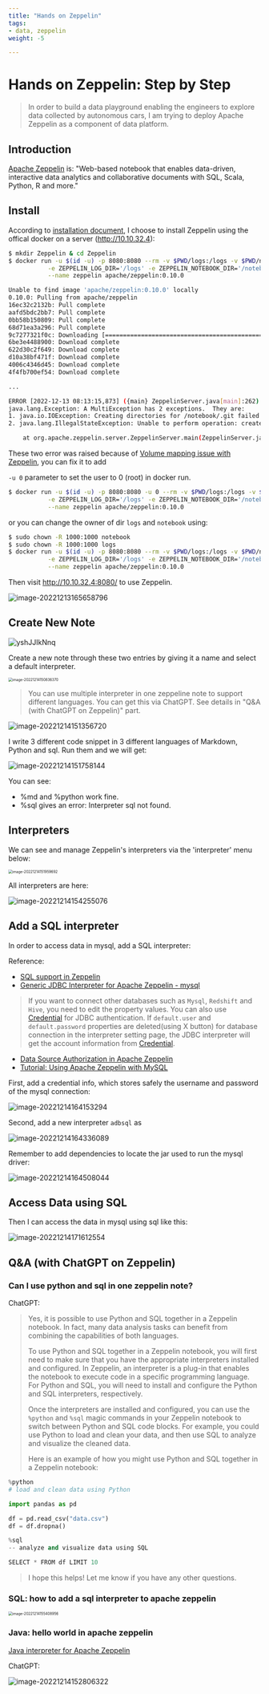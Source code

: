 ```yaml
---
title: "Hands on Zeppelin"
tags:
- data, zeppelin
weight: -5

---
```




# Hands on Zeppelin: Step by Step

> In order to build a data playground enabling the engineers to explore data collected by autonomous cars, I am trying to deploy Apache Zeppelin as a component of data platform.

## Introduction

[Apache Zeppelin](https://zeppelin.apache.org/) is: "Web-based notebook that enables data-driven,
interactive data analytics and collaborative documents with SQL, Scala, Python, R and more."



## Install

According to [installation document](https://zeppelin.apache.org/docs/0.10.0/quickstart/install.html), I choose to install Zeppelin using the offical docker on a server (http://10.10.32.4):

```sh
$ mkdir Zeppelin & cd Zeppelin
$ docker run -u $(id -u) -p 8080:8080 --rm -v $PWD/logs:/logs -v $PWD/notebook:/notebook \
           -e ZEPPELIN_LOG_DIR='/logs' -e ZEPPELIN_NOTEBOOK_DIR='/notebook' \
           --name zeppelin apache/zeppelin:0.10.0

Unable to find image 'apache/zeppelin:0.10.0' locally
0.10.0: Pulling from apache/zeppelin
16ec32c2132b: Pull complete
aafd5bdc2bb7: Pull complete
0bb58b150809: Pull complete
68d71ea3a296: Pull complete
9c7277321f0c: Downloading [=============================================>     ]   2.59GB/2.816GB
6be3e4488900: Download complete
622d30c2f649: Download complete
d10a38bf471f: Download complete
4006c4346d45: Download complete
4f4fb700ef54: Download complete

...

ERROR [2022-12-13 08:13:15,873] ({main} ZeppelinServer.java[main]:262) - Error while running jettyServer
java.lang.Exception: A MultiException has 2 exceptions.  They are:
1. java.io.IOException: Creating directories for /notebook/.git failed
2. java.lang.IllegalStateException: Unable to perform operation: create on org.apache.zeppelin.notebook.repo.NotebookRepoSync

	at org.apache.zeppelin.server.ZeppelinServer.main(ZeppelinServer.java:256)

```



These two error was raised because of [Volume mapping issue with Zeppelin](https://forums.docker.com/t/volume-mapping-issue-with-zeppelin/121917), you can fix it to add

`-u 0` parameter to set the user to 0 (root) in docker run.

```sh
$ docker run -u $(id -u) -p 8080:8080 -u 0 --rm -v $PWD/logs:/logs -v $PWD/notebook:/notebook \
           -e ZEPPELIN_LOG_DIR='/logs' -e ZEPPELIN_NOTEBOOK_DIR='/notebook' \
           --name zeppelin apache/zeppelin:0.10.0
```



or you can change the owner of dir `logs` and `notebook` using:

```sh
$ sudo chown -R 1000:1000 notebook
$ sudo chown -R 1000:1000 logs
$ docker run -u $(id -u) -p 8080:8080 --rm -v $PWD/logs:/logs -v $PWD/notebook:/notebook \
           -e ZEPPELIN_LOG_DIR='/logs' -e ZEPPELIN_NOTEBOOK_DIR='/notebook' \
           --name zeppelin apache/zeppelin:0.10.0
```



Then visit http://10.10.32.4:8080/ to use Zeppelin.

![image-20221213165658796](https://happy3-data.oss-cn-hangzhou.aliyuncs.com/content-images/image-20221213165658796.png)



## Create New Note

![yshJJIkNnq](https://happy3-data.oss-cn-hangzhou.aliyuncs.com/content-images/yshJJIkNnq.jpg)

Create a new note through these two entries by giving it a name and select a default interpreter.

<img src="https://happy3-data.oss-cn-hangzhou.aliyuncs.com/content-images/image-20221214150836370.png" alt="image-20221214150836370" style="zoom:50%;" />

> You can use multiple interpreter in one zeppeline note to support different languages. You can get this via ChatGPT. See details in "Q&A (with ChatGPT on Zeppelin)" part.

![image-20221214151356720](https://happy3-data.oss-cn-hangzhou.aliyuncs.com/content-images/image-20221214151356720.png)

I write 3 different code snippet in 3 different languages of Markdown, Python and sql. Run them and we will get:

![image-20221214151758144](https://happy3-data.oss-cn-hangzhou.aliyuncs.com/content-images/image-20221214151758144.png)

You can see: 

* %md and %python work fine.
* %sql gives an error: Interpreter sql not found.

## Interpreters

We can see and manage Zeppelin's interpreters via the 'interpreter' menu below: 

<img src="https://happy3-data.oss-cn-hangzhou.aliyuncs.com/content-images/image-20221214151959692.png" alt="image-20221214151959692" style="zoom:50%;" />



All interpreters are here:

![image-20221214154255076](https://happy3-data.oss-cn-hangzhou.aliyuncs.com/content-images/image-20221214154255076.png)

## Add a SQL interpreter

In order to access data in mysql, add a SQL interpreter:

Reference: 

* [SQL support in Zeppelin](https://zeppelin.apache.org/docs/0.8.0/quickstart/sql_with_zeppelin.html)
* [Generic JDBC Interpreter for Apache Zeppelin - mysql](https://zeppelin.apache.org/docs/0.8.0/interpreter/jdbc.html#mysql)

> If you want to connect other databases such as `Mysql`, `Redshift` and `Hive`, you need to edit the property values. You can also use [Credential](https://zeppelin.apache.org/docs/latest/setup/security/datasource_authorization.html) for JDBC authentication. If `default.user` and `default.password` properties are deleted(using X button) for database connection in the interpreter setting page, the JDBC interpreter will get the account information from [Credential](https://zeppelin.apache.org/docs/latest/setup/security/datasource_authorization.html).

* [Data Source Authorization in Apache Zeppelin](https://zeppelin.apache.org/docs/0.7.0/security/datasource_authorization.html)
* [Tutorial: Using Apache Zeppelin with MySQL](https://thedataist.com/tutorial-using-apache-zeppelin-with-mysql/)



First, add a credential info, which stores safely the username and password of the mysql connection:

![image-20221214164153294](https://happy3-data.oss-cn-hangzhou.aliyuncs.com/content-images/image-20221214164153294.png)



Second, add a new interpreter `adbsql` as 

![image-20221214164336089](https://happy3-data.oss-cn-hangzhou.aliyuncs.com/content-images/image-20221214164336089.png)

Remember to add dependencies to locate the jar used to run the mysql driver:

![image-20221214164508044](https://happy3-data.oss-cn-hangzhou.aliyuncs.com/content-images/image-20221214164508044.png)



## Access Data using SQL

Then I can access the data in mysql using sql like this:

![image-20221214171612554](https://happy3-data.oss-cn-hangzhou.aliyuncs.com/content-images/image-20221214171612554.png)

## Q&A (with ChatGPT on Zeppelin)

### Can I use python and sql in one zeppelin note?

ChatGPT:

> Yes, it is possible to use Python and SQL together in a Zeppelin notebook. In fact, many data analysis tasks can benefit from combining the capabilities of both languages.
>
> 
>
> To use Python and SQL together in a Zeppelin notebook, you will first need to make sure that you have the appropriate interpreters installed and configured. In Zeppelin, an interpreter is a plug-in that enables the notebook to execute code in a specific programming language. For Python and SQL, you will need to install and configure the Python and SQL interpreters, respectively.
>
> 
>
> Once the interpreters are installed and configured, you can use the `%python` and `%sql` magic commands in your Zeppelin notebook to switch between Python and SQL code blocks. For example, you could use Python to load and clean your data, and then use SQL to analyze and visualize the cleaned data.
>
> Here is an example of how you might use Python and SQL together in a Zeppelin notebook:

```python
%python
# load and clean data using Python

import pandas as pd

df = pd.read_csv("data.csv")
df = df.dropna()

%sql
-- analyze and visualize data using SQL

SELECT * FROM df LIMIT 10

```

> I hope this helps! Let me know if you have any other questions.



### SQL: how to add a sql interpreter to apache zeppelin

<img src="https://happy3-data.oss-cn-hangzhou.aliyuncs.com/content-images/image-20221214155408956.png" alt="image-20221214155408956" style="zoom:50%;" />

### Java: hello world in apache zeppelin

[Java interpreter for Apache Zeppelin](https://zeppelin.apache.org/docs/0.9.0/interpreter/java.html)

ChatGPT:

![image-20221214152806322](https://happy3-data.oss-cn-hangzhou.aliyuncs.com/content-images/image-20221214152806322.png)

